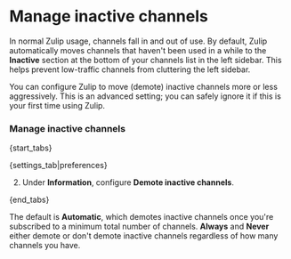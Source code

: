 # Manage inactive channels

In normal Zulip usage, channels fall in and out of use. By default, Zulip
automatically moves channels that haven't been used in a while to the
**Inactive** section at the bottom of your channels list in the left sidebar.
This helps prevent low-traffic channels from cluttering the left sidebar.

You can configure Zulip to move (demote) inactive channels more or less
aggressively. This is an advanced setting; you can safely ignore it if this
is your first time using Zulip.

### Manage inactive channels

{start_tabs}

{settings_tab|preferences}

2. Under **Information**, configure **Demote inactive channels**.

{end_tabs}

The default is **Automatic**, which demotes inactive channels once you're
subscribed to a minimum total number of channels. **Always** and **Never**
either demote or don't demote inactive channels regardless of how many
channels you have.
